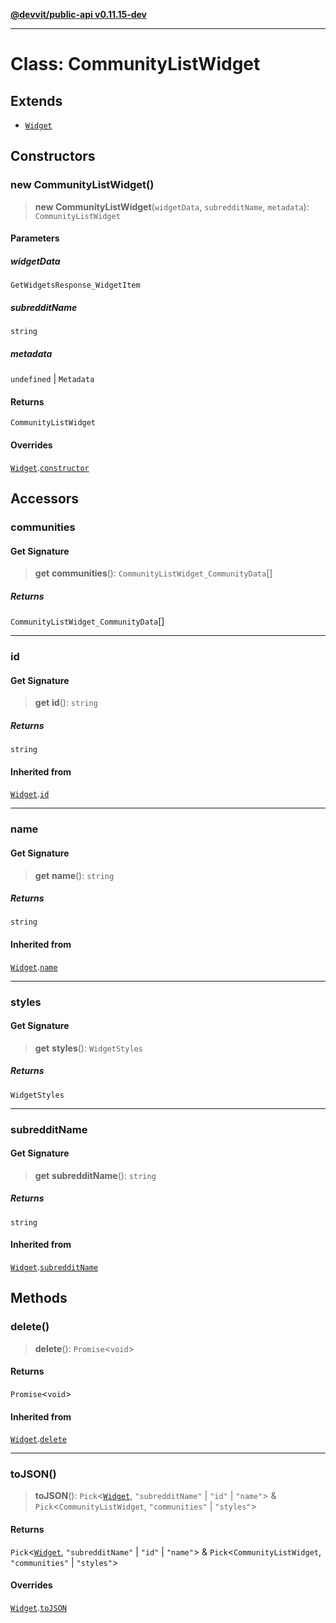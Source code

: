 [**@devvit/public-api v0.11.15-dev**](../../README.md)

---

# Class: CommunityListWidget

## Extends

- [`Widget`](Widget.md)

## Constructors

<a id="constructor"></a>

### new CommunityListWidget()

> **new CommunityListWidget**(`widgetData`, `subredditName`, `metadata`): `CommunityListWidget`

#### Parameters

##### widgetData

`GetWidgetsResponse_WidgetItem`

##### subredditName

`string`

##### metadata

`undefined` | `Metadata`

#### Returns

`CommunityListWidget`

#### Overrides

[`Widget`](Widget.md).[`constructor`](Widget.md#constructor)

## Accessors

<a id="communities"></a>

### communities

#### Get Signature

> **get** **communities**(): `CommunityListWidget_CommunityData`[]

##### Returns

`CommunityListWidget_CommunityData`[]

---

<a id="id"></a>

### id

#### Get Signature

> **get** **id**(): `string`

##### Returns

`string`

#### Inherited from

[`Widget`](Widget.md).[`id`](Widget.md#id)

---

<a id="name"></a>

### name

#### Get Signature

> **get** **name**(): `string`

##### Returns

`string`

#### Inherited from

[`Widget`](Widget.md).[`name`](Widget.md#name)

---

<a id="styles"></a>

### styles

#### Get Signature

> **get** **styles**(): `WidgetStyles`

##### Returns

`WidgetStyles`

---

<a id="subredditname"></a>

### subredditName

#### Get Signature

> **get** **subredditName**(): `string`

##### Returns

`string`

#### Inherited from

[`Widget`](Widget.md).[`subredditName`](Widget.md#subredditname)

## Methods

<a id="delete"></a>

### delete()

> **delete**(): `Promise`\<`void`\>

#### Returns

`Promise`\<`void`\>

#### Inherited from

[`Widget`](Widget.md).[`delete`](Widget.md#delete)

---

<a id="tojson"></a>

### toJSON()

> **toJSON**(): `Pick`\<[`Widget`](Widget.md), `"subredditName"` \| `"id"` \| `"name"`\> & `Pick`\<`CommunityListWidget`, `"communities"` \| `"styles"`\>

#### Returns

`Pick`\<[`Widget`](Widget.md), `"subredditName"` \| `"id"` \| `"name"`\> & `Pick`\<`CommunityListWidget`, `"communities"` \| `"styles"`\>

#### Overrides

[`Widget`](Widget.md).[`toJSON`](Widget.md#tojson)
